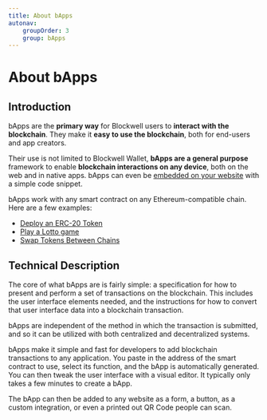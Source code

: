 ```yaml
---
title: About bApps
autonav:
    groupOrder: 3
    group: bApps
---
```


# About bApps

## Introduction

bApps are the **primary way** for Blockwell users to **interact with the blockchain**.
They make it **easy to use the blockchain**, both for end-users and app creators.

Their use is not limited to Blockwell Wallet, **bApps are a general purpose** framework to
enable **blockchain interactions on any device**, both on the web and in native apps.
bApps can even be [embedded on your website](./bapp-metamask.md) with a simple
code snippet.

bApps work with any smart contract on any Ethereum-compatible chain. Here are a
few examples:

- [Deploy an ERC-20 Token](https://app.blockwell.ai/primed)
- [Play a Lotto game](https://app.blockwell.ai/4beui3)
- [Swap Tokens Between Chains](https://app.blockwell.ai/w3k1p8)

## Technical Description

The core of what bApps are is fairly simple: a specification for how to 
present and perform a set of transactions on the blockchain. This includes 
the user interface elements needed, and the instructions for how to convert 
that user interface data into a blockchain transaction.

bApps are independent of the method in which the transaction is submitted, 
and so it can be utilized with both centralized and decentralized systems.

bApps make it simple and fast for developers to add blockchain transactions 
to any application. You paste in the address of the smart contract to use, select 
its function, and the bApp is automatically generated. You can then tweak the 
user interface with a visual editor. It typically only takes a few minutes to 
create a bApp.

The bApp can then be added to any website as a form, a button, as a custom 
integration, or even a printed out QR Code people can scan.
